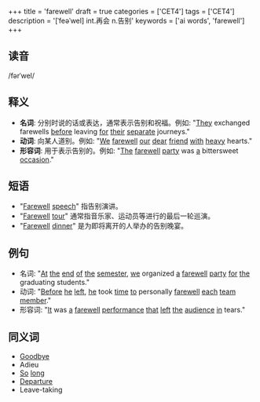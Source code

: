 +++
title = 'farewell'
draft = true
categories = ['CET4']
tags = ['CET4']
description = '[ˈfeəˈwel] int.再会 n.告别'
keywords = ['ai words', 'farewell']
+++

## 读音
/fərˈwel/

## 释义
- **名词**: 分别时说的话或表达，通常表示告别和祝福。例如: "[They](/zh/post/they/) exchanged farewells [before](/zh/post/before/) leaving [for](/zh/post/for/) [their](/zh/post/their/) [separate](/zh/post/separate/) journeys."
- **动词**: 向某人道别。例如: "[We](/zh/post/we/) [farewell](/zh/post/farewell/) [our](/zh/post/our/) [dear](/zh/post/dear/) [friend](/zh/post/friend/) [with](/zh/post/with/) [heavy](/zh/post/heavy/) hearts."
- **形容词**: 用于表示告别的。例如: "[The](/zh/post/the/) [farewell](/zh/post/farewell/) [party](/zh/post/party/) was [a](/zh/post/a/) bittersweet [occasion](/zh/post/occasion/)."

## 短语
- "[Farewell](/zh/post/farewell/) [speech](/zh/post/speech/)" 指告别演讲。
- "[Farewell](/zh/post/farewell/) [tour](/zh/post/tour/)" 通常指音乐家、运动员等进行的最后一轮巡演。
- "[Farewell](/zh/post/farewell/) [dinner](/zh/post/dinner/)" 是为即将离开的人举办的告别晚宴。

## 例句
- 名词: "[At](/zh/post/at/) [the](/zh/post/the/) [end](/zh/post/end/) [of](/zh/post/of/) [the](/zh/post/the/) [semester](/zh/post/semester/), [we](/zh/post/we/) organized [a](/zh/post/a/) [farewell](/zh/post/farewell/) [party](/zh/post/party/) [for](/zh/post/for/) [the](/zh/post/the/) graduating students."
- 动词: "[Before](/zh/post/before/) [he](/zh/post/he/) [left](/zh/post/left/), [he](/zh/post/he/) took [time](/zh/post/time/) [to](/zh/post/to/) personally [farewell](/zh/post/farewell/) [each](/zh/post/each/) [team](/zh/post/team/) [member](/zh/post/member/)."
- 形容词: "[It](/zh/post/it/) was [a](/zh/post/a/) [farewell](/zh/post/farewell/) [performance](/zh/post/performance/) [that](/zh/post/that/) [left](/zh/post/left/) [the](/zh/post/the/) [audience](/zh/post/audience/) [in](/zh/post/in/) tears."

## 同义词
- [Goodbye](/zh/post/goodbye/)
- Adieu
- [So](/zh/post/so/) [long](/zh/post/long/)
- [Departure](/zh/post/departure/)
- Leave-taking
